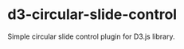 d3-circular-slide-control
=========================

Simple circular slide control plugin for D3.js library.
